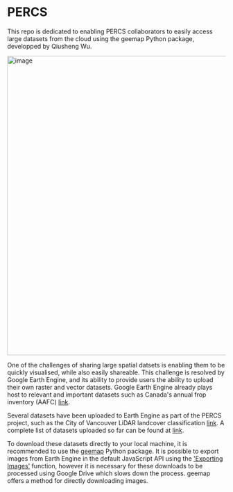 # PERCS
This repo is dedicated to enabling PERCS collaborators to easily access large datasets from the cloud using the geemap Python package, developped by Qiusheng Wu. 

<img width="688" alt="image" src="https://github.com/user-attachments/assets/89aed623-e40d-4ecf-b23c-5ad95a7fc907">

One of the challenges of sharing large spatial datsets is enabling them to be quickly visualised, while also easily shareable. This challenge is resolved by Google Earth Engine, and its ability to provide users the ability to upload their own raster and vector datasets. Google Earth Engine already plays host to relevant and important datasets such as Canada's annual frop inventory (AAFC) [link](https://code.earthengine.google.com/57b199c38650b51880cd884924fc62f4).

Several datasets have been uploaded to Earth Engine as part of the PERCS project, such as the City of Vancouver LiDAR landcover classification [link](https://code.earthengine.google.com/7adc53caba6f66b68c6d2ca5f8615409). A complete list of datasets uploaded so far can be found at [link](https://docs.google.com/spreadsheets/d/1_QopU1qFSOyDjQoQF8TCHs9Qjxr3jFTy-ueFWEWFIis/edit?usp=sharing). 

To download these datasets directly to your local machine, it is recommended to use the [geemap](https://docs.google.com/spreadsheets/d/1_QopU1qFSOyDjQoQF8TCHs9Qjxr3jFTy-ueFWEWFIis/edit?usp=sharing) Python package. It is possible to export images from Earth Engine in the default JavaScript API using the ['Exporting Images'](https://developers.google.com/earth-engine/guides/exporting_images) function, however it is necessary for these downloads to be processed using Google Drive which slows down the process. geemap offers a method for directly downloading images. 


